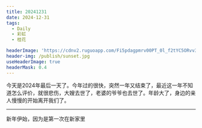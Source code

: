 ```yaml
---
title: 20241231
date: 2024-12-31
tags:
  - Daily
  - 彩虹
  - 桂花

headerImage: 'https://cdnv2.ruguoapp.com/Fi5pdagpmrv00PT_0l_f2tYC5ORvv3.jpg'
header-img: /publish/sunset.jpg
useHeaderImage: true
headerMask: 0.4
---
```


今天是2024年最后一天了。今年过的很快，突然一年又结束了，最近这一年不知道怎么评价，就很悲伤，大嫂去世了，老婆的爷爷也去世了。年龄大了，身边的亲人慢慢的开始离开我们了。

---

新年伊始，因为是第一次在新家里



